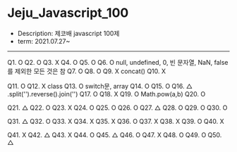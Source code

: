 # Jeju_Javascript_100
- Description: 제코배 javascript 100제
- term: 2021.07.27~
---
Q1. O
Q2. O
Q3. X
Q4. O
Q5. O
Q6. O null, undefined, 0, 빈 문자열, NaN, false를 제외한 모든 것은 참
Q7. O
Q8. O
Q9. X concat()
Q10. X

Q11. O
Q12. X class 
Q13. O switch문, array
Q14. O
Q15. O
Q16. △ .split('').reverse().join('')
Q17. O
Q18. X
Q19. O Math.pow(a,b)
Q20. O

Q21. △
Q22. O
Q23. X
Q24. O
Q25. O
Q26. O
Q27. △
Q28. O
Q29. O
Q30. O

Q31. △
Q32. O
Q33. X
Q34. X
Q35. X
Q36. O
Q37. X
Q38. X
Q39. O
Q40. X

Q41. X
Q42. △
Q43. X
Q44. O
Q45. △
Q46. O
Q47. X
Q48. O
Q49. O 
Q50. △


